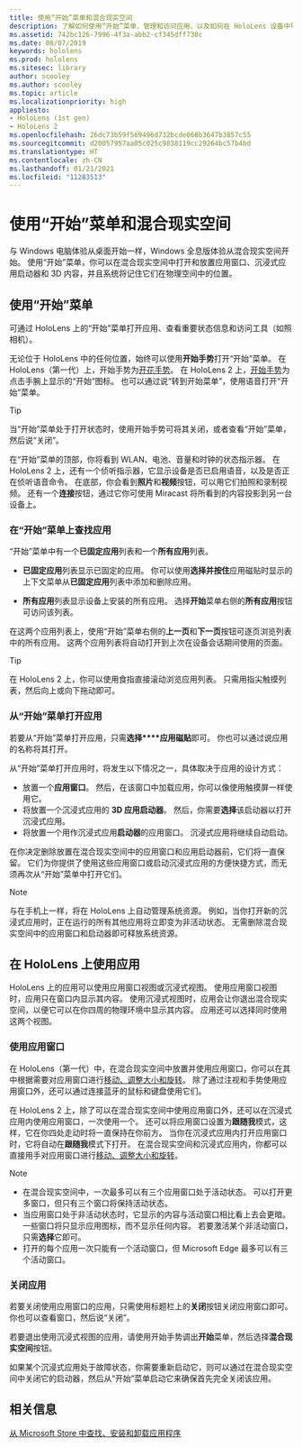 ```yaml
---
title: 使用“开始”菜单和混合现实空间
description: 了解如何使用“开始”菜单、管理和访问应用，以及如何在 HoloLens 设备中导航混合现实空间。
ms.assetid: 742bc126-7996-4f3a-abb2-cf345dff730c
ms.date: 08/07/2019
keywords: hololens
ms.prod: hololens
ms.sitesec: library
author: scooley
ms.author: scooley
ms.topic: article
ms.localizationpriority: high
appliesto:
- HoloLens (1st gen)
- HoloLens 2
ms.openlocfilehash: 26dc73b59f569496d732bcde068b3647b3857c55
ms.sourcegitcommit: d20057957aa05c025c9838119cc29264bc57b4bd
ms.translationtype: HT
ms.contentlocale: zh-CN
ms.lasthandoff: 01/21/2021
ms.locfileid: "11283513"
---
```

# 使用“开始”菜单和混合现实空间

与 Windows 电脑体验从桌面开始一样，Windows 全息版体验从混合现实空间开始。  使用“开始”菜单，你可以在混合现实空间中打开和放置应用窗口、沉浸式应用启动器和 3D 内容，并且系统将记住它们在物理空间中的位置。

## 使用“开始”菜单

可通过 HoloLens 上的“开始”菜单打开应用、查看重要状态信息和访问工具（如照相机）。

无论位于 HoloLens 中的任何位置，始终可以使用**开始手势**打开“开始”菜单。  在 HoloLens（第一代）上，开始手势为[开花手势](https://support.microsoft.com/help/12644/hololens-use-gestures)。 在 HoloLens 2 上，[开始手势](hololens2-basic-usage.md#start-gesture)为点击手腕上显示的“开始”图标。  也可以通过说“转到开始菜单”，使用语音打开“开始”菜单。

> [!TIP]
> 当“开始”菜单处于打开状态时，使用开始手势可将其关闭，或者查看“开始”菜单，然后说“关闭”。

在“开始”菜单的顶部，你将看到 WLAN、电池、音量和时钟的状态指示器。 在 HoloLens 2 上，还有一个侦听指示器，它显示设备是否已启用语音，以及是否正在侦听语音命令。 在底部，你会看到**照片**和**视频**按钮，可以用它们拍照和录制视频。  还有一个**连接**按钮，通过它你可使用 Miracast 将所看到的内容投影到另一台设备上。

### 在“开始”菜单上查找应用

“开始”菜单中有一个**已固定应用**列表和一个**所有应用**列表。

- **已固定应用**列表显示已固定的应用。 你可以使用**选择并按住**应用磁贴时显示的上下文菜单从**已固定应用**列表中添加和删除应用。

- **所有应用**列表显示设备上安装的所有应用。  选择**开始**菜单右侧的**所有应用**按钮可访问该列表。

在这两个应用列表上，使用“开始”菜单右侧的**上一页**和**下一页**按钮可逐页浏览列表中的所有应用。  这两个应用列表将自动打开到上次在设备会话期间使用的页面。

> [!TIP]
> 在 HoloLens 2 上，你可以使用食指直接滚动浏览应用列表。 只需用指尖触摸列表，然后向上或向下拖动即可。

### 从“开始”菜单打开应用

若要从“开始”菜单打开应用，只需**选择****应用磁贴**即可。 你也可以通过说应用的名称将其打开。

从“开始”菜单打开应用时，将发生以下情况之一，具体取决于应用的设计方式：

- 放置一个**应用窗口**。 然后，在该窗口中加载应用，你可以像使用触摸屏一样使用它。
- 将放置一个沉浸式应用的 **3D 应用启动器**。 然后，你需要**选择**该启动器以打开沉浸式应用。
- 将放置一个用作沉浸式应用**启动器**的应用窗口。 沉浸式应用将继续自动启动。

在你决定删除放置在混合现实空间中的应用窗口和应用启动器前，它们将一直保留。  它们为你提供了使用这些应用窗口或启动沉浸式应用的方便快捷方式，而无须再次从“开始”菜单中打开它们。 

> [!NOTE]
>与在手机上一样，将在 HoloLens 上自动管理系统资源。  例如，当你打开新的沉浸式应用时，正在运行的所有其他应用将立即变为非活动状态。 无需删除混合现实空间中的应用窗口和启动器即可释放系统资源。 

## 在 HoloLens 上使用应用

HoloLens 上的应用可以使用应用窗口视图或沉浸式视图。 使用应用窗口视图时，应用只在窗口内显示其内容。 使用沉浸式视图时，应用会让你退出混合现实空间，以便它可以在你四周的物理环境中显示其内容。 应用还可以选择同时使用这两个视图。

### 使用应用窗口

在 HoloLens（第一代）中，在混合现实空间中放置并使用应用窗口，你可以在其中根据需要对应用窗口进行[移动、调整大小和旋转](hololens1-basic-usage.md#move-resize-and-rotate-apps)。 除了通过注视和手势使用应用窗口外，还可以通过连接蓝牙的鼠标和键盘使用它们。

在 HoloLens 2 上，除了可以在混合现实空间中使用应用窗口外，还可以在沉浸式应用内使用应用窗口，一次使用一个。 还可以将应用窗口设置为**跟随我**模式，这样，它在你四处走动时将一直保持在你前方。 当你在沉浸式应用内打开应用窗口时，它将自动在**跟随我**模式下打开。 在混合现实空间和沉浸式应用内，你都可以直接用手对应用窗口进行[移动、调整大小和旋转](hololens2-basic-usage.md#move-resize-and-rotate-holograms)。

> [!NOTE]
>
> - 在混合现实空间中，一次最多可以有三个应用窗口处于活动状态。 可以打开更多窗口，但只有三个窗口将保持活动状态。
> - 当应用窗口处于非活动状态时，它显示的内容与活动窗口相比看上去会更暗。  一些窗口将只显示应用图标，而不显示任何内容。  若要激活某个非活动窗口，只需**选择**它即可。
> - 打开的每个应用一次只能有一个活动窗口，但 Microsoft Edge 最多可以有三个活动窗口。

### 关闭应用

若要关闭使用应用窗口的应用，只需使用标题栏上的**关闭**按钮关闭应用窗口即可。  你也可以查看窗口，然后说“关闭”。

若要退出使用沉浸式视图的应用，请使用开始手势调出**开始**菜单，然后选择**混合现实空间**按钮。

如果某个沉浸式应用处于故障状态，你需要重新启动它，则可以通过在混合现实空间中关闭它的启动器，然后从“开始”菜单启动它来确保首先完全关闭该应用。

## 相关信息

[从 Microsoft Store 中查找、安装和卸载应用程序](holographic-store-apps.md)

